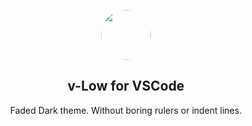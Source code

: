 <p align="center">
    <img src="https://raw.githubusercontent.com/isneru/vsc-themes/main/v-low/src/icon.png" width="80" style="border-radius:50%"/>
    <h2 align="center">v-Low for VSCode</h2>
</p>

<p align="center">Faded Dark theme. Without boring rulers or indent lines.</p>

<br />
